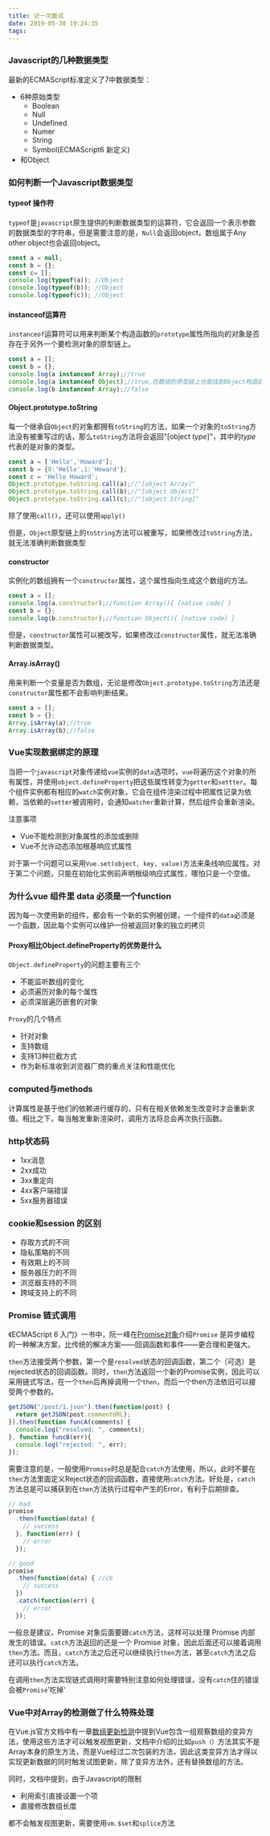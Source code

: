 ```yaml
---
title: 记一次面试
date: 2019-05-30 19:24:35
tags:
---
```

### Javascript的几种数据类型

最新的ECMAScript标准定义了7中数据类型：

- 6种原始类型
  - Boolean
  - Null
  - Undefined
  - Numer
  - String
  - Symbol(ECMAScript6 新定义)
- 和Object

### 如何判断一个Javascript数据类型

#### typeof 操作符

`typeof`是`javascript`原生提供的判断数据类型的运算符，它会返回一个表示参数的数据类型的字符串，但是需要注意的是，`Null`会返回object，数组属于Any other object也会返回object。

```javascript
const a = null;
const b = {};
const c= [];
console.log(typeof(a)); //Object
console.log(typeof(b)); //Object
console.log(typeof(c)); //Object
```

#### instanceof运算符

`instanceof`运算符可以用来判断某个构造函数的`prototype`属性所指向的对象是否存在于另外一个要检测对象的原型链上。

```javascript
const a = [];
const b = {};
console.log(a instanceof Array);//true
console.log(a instanceof Object);//true,在数组的原型链上也能找到Object构造函数
console.log(b instanceof Array);//false
```

#### Object.prototype.toString

每一个继承自`Object`的对象都拥有`toString`的方法，如果一个对象的`toString`方法没有被重写过的话，那么`toString`方法将会返回"[object *type*]"，其中的*type*代表的是对象的类型。

```javascript
const a = ['Hello','Howard'];
const b = {0:'Hello',1:'Howard'};
const c = 'Hello Howard';
Object.prototype.toString.call(a);//"[object Array]"
Object.prototype.toString.call(b);//"[object Object]"
Object.prototype.toString.call(c);//"[object String]"
```

除了使用`call()`，还可以使用`apply()`

但是，`Object`原型链上的`toString`方法可以被重写，如果修改过`toString`方法，就无法准确判断数据类型

#### constructor

实例化的数组拥有一个`constructor`属性，这个属性指向生成这个数组的方法。

```javascript
const a = [];
console.log(a.constructor);//function Array(){ [native code] }
const b = {};
console.log(b.constructor);//function Object(){ [native code] }
```

但是，`constructor`属性可以被改写，如果修改过`constructor`属性，就无法准确判断数据类型。

#### Array.isArray()

用来判断一个变量是否为数组，无论是修改`Object.prototype.toString`方法还是`constructor`属性都不会影响判断结果。

```javascript
const a = [];
const b = {};
Array.isArray(a);//true
Array.isArray(b);//false
```

### Vue实现数据绑定的原理

当把一个`javascript`对象传递给`vue`实例的`data`选项时，`vue`将遍历这个对象的所有属性，并使用`object.defineProperty`把这些属性转变为`getter`和`settter`。每个组件实例都有相应的`watch`实例对象，它会在组件渲染过程中把属性记录为依赖，当依赖的`setter`被调用时，会通知`watcher`重新计算，然后组件会重新渲染。

注意事项

- Vue不能检测到对象属性的添加或删除
- Vue不允许动态添加根基响应式属性

对于第一个问题可以采用`Vue.set(object, key, value)`方法来条线响应属性。对于第二个问题，只能在初始化实例前声明根级响应式属性，哪怕只是一个空值。

### 为什么vue 组件里 data 必须是一个function
因为每一次使用新的组件，都会有一个新的实例被创建，一个组件的`data`必须是一个函数，因此每个实例可以维护一份被返回对象的独立的拷贝

#### Proxy相比Object.defineProperty的优势是什么
`Object.defineProperty`的问题主要有三个

- 不能监听数组的变化
- 必须遍历对象的每个属性
- 必须深层遍历嵌套的对象

`Proxy`的几个特点

- 针对对象
- 支持数组
- 支持13种拦截方式
- 作为新标准收到浏览器厂商的重点关注和性能优化

### computed与methods

计算属性是基于他们的依赖进行缓存的，只有在相关依赖发生改变时才会重新求值。相比之下，每当触发重新渲染时，调用方法将总会再次执行函数。

### http状态码

- 1xx消息
- 2xx成功
- 3xx重定向
- 4xx客户端错误
- 5xx服务器错误

### cookie和session 的区别

- 存取方式的不同
- 隐私策略的不同
- 有效期上的不同
- 服务器压力的不同
- 浏览器支持的不同
- 跨域支持上的不同

### Promise 链式调用

《ECMAScript 6 入门》一书中，阮一峰在[Promise对象](http://es6.ruanyifeng.com/#docs/promise)介绍`Promise` 是异步编程的一种解决方案，比传统的解决方案——回调函数和事件——更合理和更强大。

`then`方法接受两个参数，第一个是`resolved`状态的回调函数，第二个（可选）是rejected状态的回调函数。同时，`then`方法返回一个新的Promise实例，因此可以采用链式写法，在一个`then`后再掉调用一个`then`，而后一个then方法依旧可以接受两个参数的。

```javascript
getJSON("/post/1.json").then(function(post) {
  return getJSON(post.commentURL);
}).then(function funcA(comments) {
  console.log("resolved: ", comments);
}, function funcB(err){
  console.log("rejected: ", err);
});
```

需要注意的是，一般使用`Promise`时总是配合`catch`方法使用，所以，此时不要在`then`方法里面定义Reject状态的回调函数，直接使用`catch`方法。好处是，`catch`方法总是可以捕获到在`then`方法执行过程中产生的Error，有利于后期排查。

```javascript
// bad
promise
  .then(function(data) {
    // success
  }, function(err) {
    // error
  });

// good
promise
  .then(function(data) { //cb
    // success
  })
  .catch(function(err) {
    // error
  });
```

一般总是建议，Promise 对象后面要跟`catch`方法，这样可以处理 Promise 内部发生的错误。`catch`方法返回的还是一个 Promise 对象，因此后面还可以接着调用`then`方法。而且，`catch`方法之后还可以继续执行`then`方法，甚至`catch`方法之后还可以执行`catch`方法。

在调用`then`方法实现链式调用时需要特别注意如何处理错误，没有`catch`住的错误会被`Promise`’吃掉‘

### Vue中对Array的检测做了什么特殊处理

在Vue.js官方文档中有一章[数组更新检测](https://cn.vuejs.org/v2/guide/list.html)中提到Vue包含一组观察数组的变异方法，使用这些方法才可以触发视图更新，文档中介绍的比如`push（）`方法其实不是Array本身的原生方法，而是Vue经过二次包装的方法，因此这类变异方法才得以实现更新数据的同时触发试图更新，除了变异方法外，还有替换数组的方法。

同时，文档中提到，由于Javascript的限制

- 利用索引直接设置一个项
- 直接修改数组长度

都不会触发视图更新，需要使用`vm.$set`和`splice`方法

